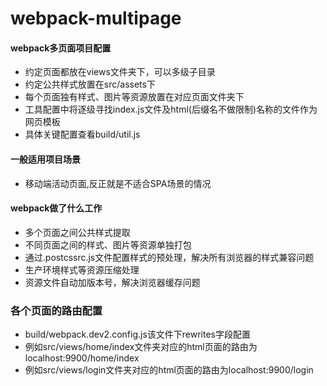 # webpack-multipage

#### webpack多页面项目配置

- 约定页面都放在views文件夹下，可以多级子目录
- 约定公共样式放置在src/assets下
- 每个页面独有样式、图片等资源放置在对应页面文件夹下
- 工具配置中将逐级寻找index.js文件及html(后缀名不做限制)名称的文件作为网页模板
- 具体关键配置查看build/util.js

#### 一般适用项目场景

- 移动端活动页面,反正就是不适合SPA场景的情况

#### webpack做了什么工作

- 多个页面之间公共样式提取
- 不同页面之间的样式、图片等资源单独打包
- 通过.postcssrc.js文件配置样式的预处理，解决所有浏览器的样式兼容问题
- 生产环境样式等资源压缩处理
- 资源文件自动加版本号，解决浏览器缓存问题

### 各个页面的路由配置

- build/webpack.dev2.config.js该文件下rewrites字段配置
- 例如src/views/home/index文件夹对应的html页面的路由为localhost:9900/home/index
- 例如src/views/login文件夹对应的html页面的路由为localhost:9900/login
